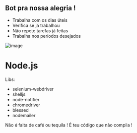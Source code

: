 ## Bot pra nossa alegria !

* Trabalha com os dias úteis
* Verifica se já trabalhou
* Não repete tarefas já feitas
* Trabalha nos períodos desejados

![image](https://user-images.githubusercontent.com/53544613/94591361-5ddedc80-025e-11eb-8664-da0159fa2748.png)


# Node.js

Libs:

* selenium-webdriver
* shelljs
* node-notifier 
* chromedriver
* blessed 
* nodemailer

Não é falta de café ou tequila !
É teu código que não compila !
